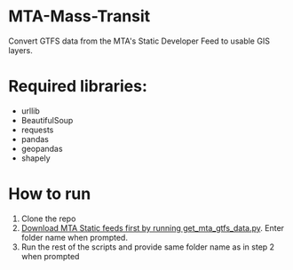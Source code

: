 # MTA-Mass-Transit
Convert GTFS data from the MTA's Static Developer Feed to usable GIS layers.

# Required libraries:
* urllib
* BeautifulSoup
* requests
* pandas
* geopandas
* shapely

# How to run
1. Clone the repo
2. [Download MTA Static feeds first by running get_mta_gtfs_data.py](get_mta_gtfs_data.py). Enter folder name when prompted.
3. Run the rest of the scripts and provide same folder name as in step 2 when prompted
